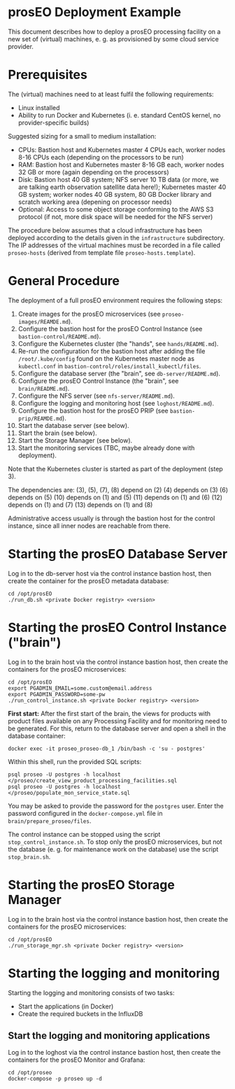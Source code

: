prosEO Deployment Example
=========================


This document describes how to deploy a prosEO processing facility on a new set of
(virtual) machines, e. g. as provisioned by some cloud service provider.

# Prerequisites

The (virtual) machines need to at least fulfil the following requirements:
- Linux installed
- Ability to run Docker and Kubernetes (i. e. standard CentOS kernel, no provider-specific builds)

Suggested sizing for a small to medium installation:
- CPUs: Bastion host and Kubernetes master 4 CPUs each, worker nodes 8-16 CPUs each (depending on the processors to be run)
- RAM: Bastion host and Kubernetes master 8-16 GB each, worker nodes 32 GB or more (again depending on the processors)
- Disk: Bastion host 40 GB system; NFS server 10 TB data (or more, we are talking earth observation satellite data here!);
  Kubernetes master 40 GB system; worker nodes 40 GB system, 80 GB Docker library and scratch working area (depening on processor needs)
- Optional: Access to some object storage conforming to the AWS S3 protocol (if not, more disk space will be needed for the NFS server)

The procedure below assumes that a cloud infrastructure has been deployed according to the details given in the
`infrastructure` subdirectory. The IP addresses of the virtual machines must be recorded in a file called `proseo-hosts`
(derived from template file `proseo-hosts.template`).


# General Procedure

The deployment of a full prosEO environment requires the following steps:
1. Create images for the prosEO microservices (see `proseo-images/REAMDE.md`).
2. Configure the bastion host for the prosEO Control Instance (see `bastion-control/README.md`).
3. Configure the Kubernetes cluster (the "hands", see `hands/README.md`).
4. Re-run the configuration for the bastion host after adding the file `/root/.kube/config` found on the Kubernetes master node
   as `kubectl.conf` in `bastion-control/roles/install_kubectl/files`.
5. Configure the database server (the "brain", see `db-server/README.md`).
6. Configure the prosEO Control Instance (the "brain", see `brain/README.md`).
7. Configure the NFS server (see `nfs-server/README.md`).
8. Configure the logging and monitoring host (see `loghost/README.md`).
9. Configure the bastion host for the prosEO PRIP (see `bastion-prip/REAMDE.md`).
10. Start the database server (see below).
11. Start the brain (see below).
12. Start the Storage Manager (see below).
13. Start the monitoring services (TBC, maybe already done with deployment).

Note that the Kubernetes cluster is started as part of the deployment (step 3).

The dependencies are:
(3), (5), (7), (8) depend on (2)
(4) depends on (3)
(6) depends on (5)
(10) depends on (1) and (5)
(11) depends on (1) and (6)
(12) depends on (1) and (7)
(13) depends on (1) and (8)

Administrative access usually is through the bastion host for the control instance, since all inner nodes are reachable from there.


# Starting the prosEO Database Server

Log in to the db-server host via the control instance bastion host, then create the container for the prosEO metadata database:
```
cd /opt/prosEO
./run_db.sh <private Docker registry> <version>
```


# Starting the prosEO Control Instance ("brain")

Log in to the brain host via the control instance bastion host, then create the containers for the prosEO microservices:
```
cd /opt/prosEO
export PGADMIN_EMAIL=some.custom@email.address
export PGADMIN_PASSWORD=some-pw
./run_control_instance.sh <private Docker registry> <version>
```

__First start:__ After the first start of the brain, the views for products with product files available on any Processing Facility
and for monitoring need to be generated. For this, return to the database server and open a shell in the database container:
```
docker exec -it proseo_proseo-db_1 /bin/bash -c 'su - postgres'
```
Within this shell, run the provided SQL scripts:
```
psql proseo -U postgres -h localhost </proseo/create_view_product_processing_facilities.sql
psql proseo -U postgres -h localhost </proseo/populate_mon_service_state.sql
```
You may be asked to provide the password for the `postgres` user. Enter the password configured in the `docker-compose.yml` file
in `brain/prepare_proseo/files`.

The control instance can be stopped using the script `stop_control_instance.sh`. To stop only the prosEO microservices, but not
the database (e. g. for maintenance work on the database) use the script `stop_brain.sh`.


# Starting the prosEO Storage Manager

Log in to the brain host via the control instance bastion host, then create the containers for the prosEO microservices:
```
cd /opt/prosEO
./run_storage_mgr.sh <private Docker registry> <version>
```


# Starting the logging and monitoring

Starting the logging and monitoring consists of two tasks:
- Start the applications (in Docker)
- Create the required buckets in the InfluxDB


## Start the logging and monitoring applications

Log in to the loghost via the control instance bastion host, then create the containers for the prosEO Monitor and Grafana:
```
cd /opt/proseo
docker-compose -p proseo up -d
```
